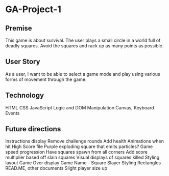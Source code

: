# GA-Project-1

## Premise
This game is about survival. The user plays a small circle in a world full of deadly squares. Avoid the squares and rack up as many points as possible.

## User Story
As a user, I want to be able to select a game mode and play using various forms of movement through the game. 








## Technology
HTML
CSS
JavaScript
    Logic and DOM Manipulation
    Canvas, Keyboard Events

## Future directions

Instructions display
Remove challenge rounds
Add health
Animations when hit
High Score file
Purple exploding square that emits particles?
Game speed progression
Have squares spawn from all corners
Add score multiplier based off slain squares
Visual displays of squares killed
Styling layout
Game Over display
Game Name - Square Slayer
Styling Rectangles
READ.ME, other documents
Slight player size up